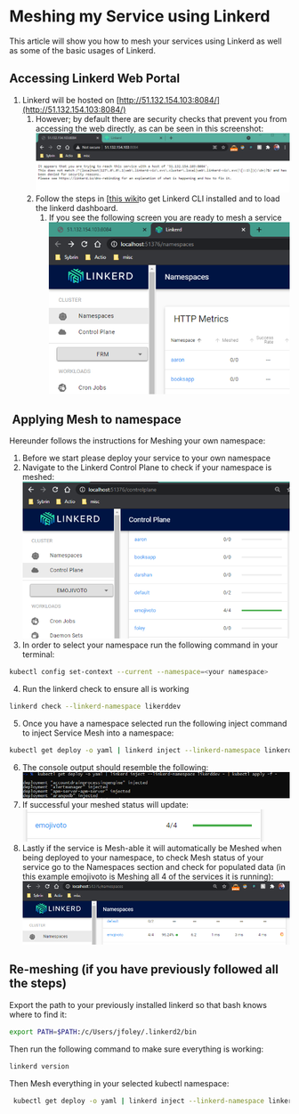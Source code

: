 # Meshing my Service using Linkerd

This article will show you how to mesh your services using Linkerd as well as some of the basic usages of Linkerd.

## Accessing Linkerd Web Portal

1. Linkerd will be hosted on [http://51.132.154.103:8084/](http://51.132.154.103:8084/)
    1. However; by default there are security checks that prevent you from accessing the web directly, as can be seen in this screenshot:
![](../../Images/image-20210506-063627.png)
    2. Follow the steps in [[this wiki](LinkerD-Dashboard.md)to get Linkerd CLI installed and to load the linkerd dashboard.
        1. If you see the following screen you are ready to mesh a service
![](../../Images/image-20210506-101333.png)

##  Applying Mesh to namespace

Hereunder follows the instructions for Meshing your own namespace:

1. Before we start please deploy your service to your own namespace
2. Navigate to the Linkerd Control Plane to check if your namespace is meshed:
![](../../Images/image-20210506-101556.png)
3. In order to select your namespace run the following command in your terminal:
```bash
kubectl config set-context --current --namespace=<your namespace>
```
4. Run the linkerd check to ensure all is working
```bash
linkerd check --linkerd-namespace likerddev
```
5. Once you have a namespace selected run the following inject command to inject Service Mesh into a namespace:
```bash
kubectl get deploy -o yaml | linkerd inject --linkerd-namespace linkerddev - | kubectl apply -f -
```
6. The console output should resemble the following:
![](../../Images/image-20210506-103856.png)
7. If successful your meshed status will update:
![](../../Images/image-20210506-101915.png)
8. Lastly if the service is Mesh-able it will automatically be Meshed when being deployed to your namespace, to check Mesh status of your service go to the Namespaces section and check for populated data (in this example emojivoto is Meshing all 4 of the services it is running):
![](../../Images/image-20210506-102107.png)

## Re-meshing (if you have previously followed all the steps)

Export the path to your previously installed linkerd so that bash knows where to find it:

```bash
export PATH=$PATH:/c/Users/jfoley/.linkerd2/bin
```

Then run the following command to make sure everything is working:

```bash
linkerd version
```

Then Mesh everything in your selected kubectl namespace:

```bash
 kubectl get deploy -o yaml | linkerd inject --linkerd-namespace linkerddev - | kubectl apply -f -
```
